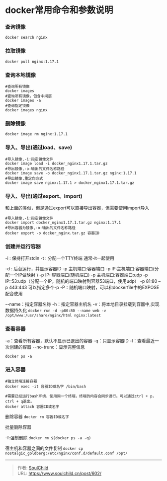 # docker常用命令和参数说明

<!--more-->
### 查询镜像
```
docker search nginx
```

### 拉取镜像
```
docker pull nginx:1.17.1
```


### 查询本地镜像
```
#查询所有镜像
docker images 
#查询所有镜像，包含中间层
docker images -a
#查询指定镜像
docker images nginx
```

### 删除镜像
```
docker image rm nginx:1.17.1
```

### 导入、导出(通过load、save)
```
#导入镜像,-i:指定镜像文件
docker image load -i docker_nginx1.17.1.tar.gz
#导出镜像,-o:输出的文件名称路径
docker image save -o docker_nginx1.17.1.tar.gz nginx:1.17.1
#导出镜像,重定向方式
docker image save nginx:1.17.1 > docker_nginx1.17.1.tar.gz
```

### 导入、导出(通过export、import)
和上面的类似，但是通过export可以直接导出容器，但需要使用import导入
```
#导入镜像,-i:指定镜像文件
docker import docker_nginx1.17.1.tar.gz nginx:1.17.1
#导出容器为镜像,-o:输出的文件名称路径
docker export -o docker_nginx.tar.gz 容器ID
```

### 创建并运行容器
-i : 保持打开stdin
-t : 分配一个TTY终端
通常-it一起使用

-d : 后台运行，并显示容器ID
-p 主机端口:容器端口
-p IP:主机端口:容器端口(分配一个IP做映射 )
-p IP::容器端口(随机端口)
-p 主机端口:容器端口:udp
-p  IP::53:udp（分配一个IP，随机的端口映射到容器53端口，使用udp）
-p 81:80 –p 443:443 可以指定多个-p
-P：随机端口映射，可以和dockerfile中的EXPOSE配合使用

--name：指定容器名称
-h：指定容器主机名
-v：将本地目录挂载到容器中,实现数据持久化
```docker run -d -p80:80 --name web -v /opt/www:/usr/share/nginx/html nginx:latest```


### 查看容器
-a：查看所有容器，默认不显示已退出的容器
-q：只显示容器ID
-l：查看最近一次创建的容器
--no-trunc：显示完整信息
```
docker ps -a
```

### 进入容器
```
#独立终端连接容器
docker exec -it 容器ID或名字 /bin/bash

#需要已经运行bash环境，使用同一个终端，终端的内容会同步进行。可以通过ctrl + p，ctrl + q退出。
docker attach 容器ID或名字
```

删除容器
```docker rm 容器ID或名字```

批量删除容器

-f:强制删除
```docker rm $(docker ps -a -q)```

宿主机和容器之间的文件复制
```docker cp nostalgic_goldberg:/etc/nginx/conf.d/default.conf /opt/```




---

> 作者: [SoulChild](https://www.soulchild.cn)  
> URL: https://www.soulchild.cn/post/602/  

